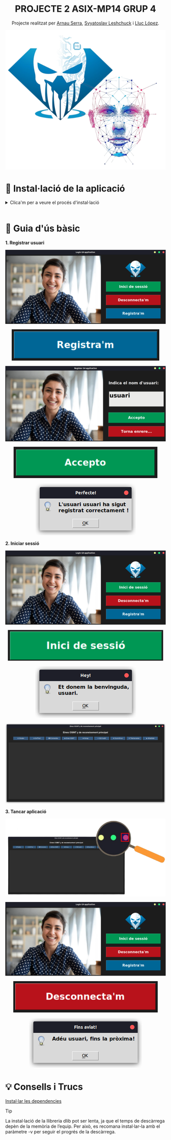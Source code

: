 <h1 align="center">PROJECTE 2 ASIX-MP14 GRUP 4</h1>
<p align="center">Projecte realitzat per 
    <a href="https://github.com/arnauserrasoriano" target="_blank">Arnau Serra</a>, 
    <a href="https://github.com/sleshchuc" target="_blank">Svyatoslav Leshchuck</a> i 
    <a href="https://github.com/lluclopeziesebre" target="_blank">Lluc López</a>.
</p>

<p align="center"><img src="imatges/logo.PNG"></p>


# 🧪 Instal·lació de la aplicació

<details>
<summary>Clica'm per a veure el procés d'instal·lació</summary>

## Instal·lació de les eines clau per al desenvolupament del software
```bash
sudo apt install git python3-pip python3-tk cmake -y
```
## Copiar el repositori de GitHub

```bash
git clone https://github.com/sleshchuc/Login_Reconeixement_Facial/; cd Login_Reconeixement_Facial
```

## Instal·lar les dependencies
```bash
pip install -r requirements.txt -v
```

## Execució del programari
```bash
python3 login/main_login.py
```
</details>

<br>

# 📖 Guia d'ús bàsic

**1. Registrar usuari**
<p align="center"><img src="imatges/Pantalla_Inici.png"></p>

<p align="center"><img src="imatges/Boto_register.png"></p>

<p align="center"><img src="imatges/Login_1.png"></p>

<p align="center"><img src="imatges/Boto_accept_register.png"></p>

<p align="center"><img src="imatges/usuari_registrat.png"></p>

**2. Iniciar sessió**
<p align="center"><img src="imatges/Pantalla_Inici.png"></p>

<p align="center"><img src="imatges/Boto_inici_sessio.png"></p>

<p align="center"><img src="imatges/Hola_usuari.png"></p>

<p align="center"><img src="imatges/Programari_principal.png"></p>


**3. Tancar aplicació**
<p align="center"><img src="imatges/Lupa_Programa-rbg.png"></p>

<p align="center"><img src="imatges/Pantalla_Inici.png"></p>

<p align="center"><img src="imatges/Boto_desconnectar.png"></p>

<p align="center"><img src="imatges/Adeu_usuari.png"></p>


# 💡 Consells i Trucs
[Instal·lar les dependencies](#installar-les-dependencies)
> [!TIP]
> La instal·lació de la llibreria dlib pot ser lenta, ja que el temps de descàrrega depèn de la memòria de l’equip. Per això, es recomana instal·lar-la amb el paràmetre -v per seguir el progrés de la descàrrega.